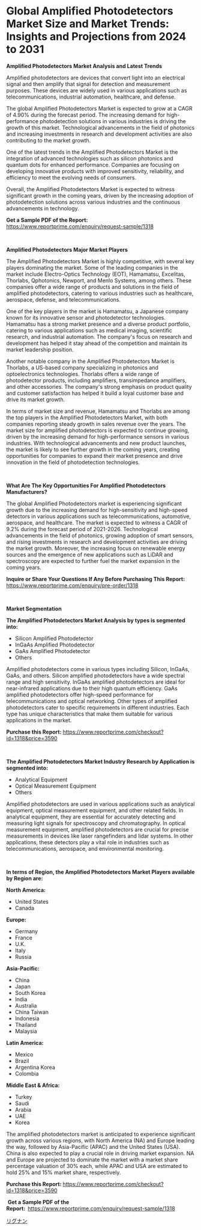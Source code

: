 <p><h1>Global Amplified Photodetectors Market Size and Market Trends: Insights and Projections from 2024 to 2031</h1></p><p><strong>Amplified Photodetectors Market Analysis and Latest Trends</strong></p>
<p><p>Amplified photodetectors are devices that convert light into an electrical signal and then amplify that signal for detection and measurement purposes. These devices are widely used in various applications such as telecommunications, industrial automation, healthcare, and defense.</p><p>The global Amplified Photodetectors Market is expected to grow at a CAGR of 4.90% during the forecast period. The increasing demand for high-performance photodetection solutions in various industries is driving the growth of this market. Technological advancements in the field of photonics and increasing investments in research and development activities are also contributing to the market growth.</p><p>One of the latest trends in the Amplified Photodetectors Market is the integration of advanced technologies such as silicon photonics and quantum dots for enhanced performance. Companies are focusing on developing innovative products with improved sensitivity, reliability, and efficiency to meet the evolving needs of consumers.</p><p>Overall, the Amplified Photodetectors Market is expected to witness significant growth in the coming years, driven by the increasing adoption of photodetection solutions across various industries and the continuous advancements in technology.</p></p>
<p><strong>Get a Sample PDF of the Report:&nbsp;</strong> <a href="https://www.reportprime.com/enquiry/request-sample/1318">https://www.reportprime.com/enquiry/request-sample/1318</a></p>
<p>&nbsp;</p>
<p><strong>Amplified Photodetectors Major Market Players</strong></p>
<p><p>The Amplified Photodetectors Market is highly competitive, with several key players dominating the market. Some of the leading companies in the market include Electro-Optics Technology (EOT), Hamamatsu, Excelitas, Thorlabs, Qphotonics, Newport, and Menlo Systems, among others. These companies offer a wide range of products and solutions in the field of amplified photodetectors, catering to various industries such as healthcare, aerospace, defense, and telecommunications.</p><p>One of the key players in the market is Hamamatsu, a Japanese company known for its innovative sensor and photodetector technologies. Hamamatsu has a strong market presence and a diverse product portfolio, catering to various applications such as medical imaging, scientific research, and industrial automation. The company's focus on research and development has helped it stay ahead of the competition and maintain its market leadership position.</p><p>Another notable company in the Amplified Photodetectors Market is Thorlabs, a US-based company specializing in photonics and optoelectronics technologies. Thorlabs offers a wide range of photodetector products, including amplifiers, transimpedance amplifiers, and other accessories. The company's strong emphasis on product quality and customer satisfaction has helped it build a loyal customer base and drive its market growth.</p><p>In terms of market size and revenue, Hamamatsu and Thorlabs are among the top players in the Amplified Photodetectors Market, with both companies reporting steady growth in sales revenue over the years. The market size for amplified photodetectors is expected to continue growing, driven by the increasing demand for high-performance sensors in various industries. With technological advancements and new product launches, the market is likely to see further growth in the coming years, creating opportunities for companies to expand their market presence and drive innovation in the field of photodetection technologies.</p></p>
<p>&nbsp;</p>
<p><strong>What Are The Key Opportunities For Amplified Photodetectors Manufacturers?</strong></p>
<p><p>The global Amplified Photodetectors market is experiencing significant growth due to the increasing demand for high-sensitivity and high-speed detectors in various applications such as telecommunications, automotive, aerospace, and healthcare. The market is expected to witness a CAGR of 9.2% during the forecast period of 2021-2026. Technological advancements in the field of photonics, growing adoption of smart sensors, and rising investments in research and development activities are driving the market growth. Moreover, the increasing focus on renewable energy sources and the emergence of new applications such as LiDAR and spectroscopy are expected to further fuel the market expansion in the coming years.</p></p>
<p><strong>Inquire or Share Your Questions If Any Before Purchasing This Report:</strong> <a href="https://www.reportprime.com/enquiry/pre-order/1318">https://www.reportprime.com/enquiry/pre-order/1318</a></p>
<p>&nbsp;</p>
<p><strong>Market Segmentation</strong></p>
<p><strong>The Amplified Photodetectors Market Analysis by types is segmented into:</strong></p>
<p><ul><li>Silicon Amplified Photodetector</li><li>InGaAs Amplified Photodetector</li><li>GaAs Amplified Photodetector</li><li>Others</li></ul></p>
<p><p>Amplified photodetectors come in various types including Silicon, InGaAs, GaAs, and others. Silicon amplified photodetectors have a wide spectral range and high sensitivity. InGaAs amplified photodetectors are ideal for near-infrared applications due to their high quantum efficiency. GaAs amplified photodetectors offer high-speed performance for telecommunications and optical networking. Other types of amplified photodetectors cater to specific requirements in different industries. Each type has unique characteristics that make them suitable for various applications in the market.</p></p>
<p><strong>Purchase this Report:&nbsp;</strong><a href="https://www.reportprime.com/checkout?id=1318&price=3590">https://www.reportprime.com/checkout?id=1318&price=3590</a></p>
<p>&nbsp;</p>
<p><strong>The Amplified Photodetectors Market Industry Research by Application is segmented into:</strong></p>
<p><ul><li>Analytical Equipment</li><li>Optical Measurement Equipment</li><li>Others</li></ul></p>
<p><p>Amplified photodetectors are used in various applications such as analytical equipment, optical measurement equipment, and other related fields. In analytical equipment, they are essential for accurately detecting and measuring light signals for spectroscopy and chromatography. In optical measurement equipment, amplified photodetectors are crucial for precise measurements in devices like laser rangefinders and lidar systems. In other applications, these detectors play a vital role in industries such as telecommunications, aerospace, and environmental monitoring.</p></p>
<p>&nbsp;</p>
<p><strong>In terms of Region, the Amplified Photodetectors Market Players available by Region are:</strong></p>
<p>
    <p> <strong> North America: </strong>
        <ul>
            <li>United States</li>
            <li>Canada</li>
        </ul>
        </p> 
    <p> <strong> Europe: </strong>
        <ul>
            <li>Germany</li>
            <li>France</li>
            <li>U.K.</li>
            <li>Italy</li>
            <li>Russia</li>
        </ul>
        </p> 
    <p> <strong> Asia-Pacific: </strong>
        <ul>
            <li>China</li>
            <li>Japan</li>
            <li>South Korea</li>
            <li>India</li>
            <li>Australia</li>
            <li>China Taiwan</li>
            <li>Indonesia</li>
            <li>Thailand</li>
            <li>Malaysia</li>
        </ul>
        </p> 
    <p> <strong> Latin America: </strong>
        <ul>
            <li>Mexico</li>
            <li>Brazil</li>
            <li>Argentina Korea</li>
            <li>Colombia</li>
        </ul>
        </p> 
    <p> <strong> Middle East & Africa: </strong>
        <ul>
            <li>Turkey</li>
            <li>Saudi</li>
            <li>Arabia</li>
            <li>UAE</li>
            <li>Korea</li>
        </ul>
    </p>
    </p>
<p><p>The amplified photodetectors market is anticipated to experience significant growth across various regions, with North America (NA) and Europe leading the way, followed by Asia-Pacific (APAC) and the United States (USA). China is also expected to play a crucial role in driving market expansion. NA and Europe are projected to dominate the market with a market share percentage valuation of 30% each, while APAC and USA are estimated to hold 25% and 15% market share, respectively.</p></p>
<p><strong>Purchase this Report: </strong><a href="https://www.reportprime.com/checkout?id=1318&price=3590">https://www.reportprime.com/checkout?id=1318&price=3590</a></p>
<p>&nbsp;<strong>Get a Sample PDF of the Report:&nbsp;&nbsp;</strong><a href="https://www.reportprime.com/enquiry/request-sample/1318">https://www.reportprime.com/enquiry/request-sample/1318</a></p>
<p><strong></strong></p>
<p><p><a href="https://github.com/lababdou/Market-Research-Report-List-3/blob/main/14934319266.md">リグナン</a></p></p>
